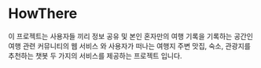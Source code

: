 # HowThere
이 프로젝트는 사용자들 끼리 정보 공유 및 본인 혼자만의 여행 기록을 기록하는 공간인 여행 관련 커뮤니티의 웹 서비스 와 
사용자가 떠나는 여행지 주변 맛집, 숙소, 관광지를 추천하는 챗봇
두 가지의 서비스를 제공하는 프로젝트 입니다.
